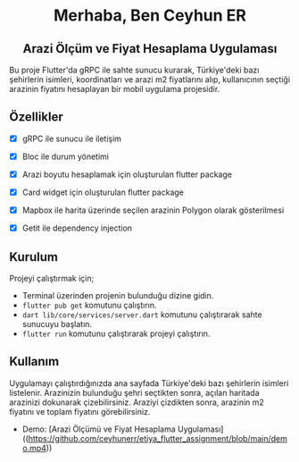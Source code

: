 <h1 align=center>Merhaba, Ben Ceyhun ER</h1> 

<h2 align=center>Arazi Ölçüm ve Fiyat Hesaplama Uygulaması</h2>

Bu proje Flutter'da gRPC ile sahte sunucu kurarak, Türkiye'deki bazı şehirlerin isimleri, 
koordinatları ve arazi m2 fiyatlarını alıp, kullanıcının seçtiği arazinin fiyatını hesaplayan bir mobil uygulama projesidir.


## Özellikler

- [x] gRPC ile sunucu ile iletişim
- [x] Bloc ile durum yönetimi
- [x] Arazi boyutu hesaplamak için oluşturulan flutter package
- [x] Card widget için oluşturulan flutter package
- [x] Mapbox ile harita üzerinde seçilen arazinin Polygon olarak gösterilmesi
- [x] Getit ile dependency injection


## Kurulum

 Projeyi çalıştırmak için;
- Terminal üzerinden projenin bulunduğu dizine gidin.
- `flutter pub get` komutunu çalıştırın.
- `dart lib/core/services/server.dart` komutunu çalıştırarak sahte sunucuyu başlatın.
- `flutter run` komutunu çalıştırarak projeyi çalıştırın.


## Kullanım

Uygulamayı çalıştırdığınızda ana sayfada Türkiye'deki bazı şehirlerin isimleri listelenir. 
Arazinizin bulunduğu şehri seçtikten sonra, açılan haritada arazinizi dokunarak çizebilirsiniz.
Araziyi çizdikten sonra, arazinin m2 fiyatını ve toplam fiyatını görebilirsiniz.

* Demo: [Arazi Ölçümü ve Fiyat Hesaplama Uygulaması]
((https://github.com/ceyhunerr/etiya_flutter_assignment/blob/main/demo.mp4))
